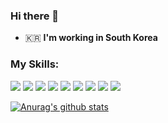 ### Hi there 👋

 - 🇰🇷  **I'm working in South Korea**

### My Skills: 
<img src="https://img.shields.io/badge/Java-007396?style=for-the-badge&logo=Java&logoColor=white"/>&nbsp;<img src="https://img.shields.io/badge/Python-3776AB?style=for-the-badge&logo=Python&logoColor=white"/>&nbsp;<img src="https://img.shields.io/badge/C-A8B9CC?style=for-the-badge&logo=C&logoColor=white"/>&nbsp;<img src="https://img.shields.io/badge/C++-00599C?style=for-the-badge&logo=C++&logoColor=white"/>&nbsp;<img src="https://img.shields.io/badge/JavaScript-F7DF1E?style=for-the-badge&logo=JavaScript&logoColor=white"/>&nbsp;<img src="https://img.shields.io/badge/TypeScript-3178C6?style=for-the-badge&logo=TypeScript&logoColor=white"/>&nbsp;<img src="https://img.shields.io/badge/Kotlin-0095D5?style=for-the-badge&logo=Kotlin&logoColor=white"/>&nbsp;<img src="https://img.shields.io/badge/Flutter-02569B?style=for-the-badge&logo=Flutter&logoColor=white"/>&nbsp;<img src="https://img.shields.io/badge/Go-00ADD8?style=for-the-badge&logo=Go&logoColor=white"/>


[![Anurag's github stats](https://github-readme-stats.vercel.app/api?username=LastDice&theme=vue-dark)](https://github.com/anuraghazra/github-readme-stats)

<!--
**LastDIce/LastDice** is a ✨ _special_ ✨ repository because its `README.md` (this file) appears on your GitHub profile.

Here are some ideas to get you started:

- 🔭 I’m currently working on ...
- 🌱 I’m currently learning ...
- 👯 I’m looking to collaborate on ...
- 🤔 I’m looking for help with ...
- 💬 Ask me about ...
- 📫 How to reach me: ...
- 😄 Pronouns: ...
- ⚡ Fun fact: ...
-->
